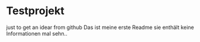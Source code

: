 # Testprojekt
just to get an idear from github
Das ist meine erste Readme sie enthält keine Informationen
mal sehn..

